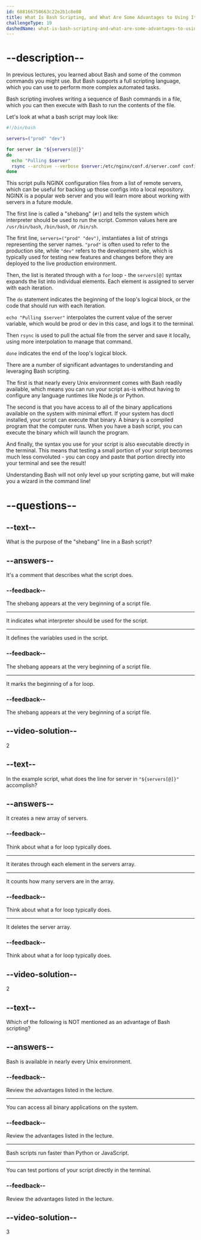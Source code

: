 ```yaml
---
id: 688166750663c22e2b1c8e80
title: What Is Bash Scripting, and What Are Some Advantages to Using It?
challengeType: 19
dashedName: what-is-bash-scripting-and-what-are-some-advantages-to-using-it
---
```


# --description--

In previous lectures, you learned about Bash and some of the common commands you might use. But Bash supports a full scripting language, which you can use to perform more complex automated tasks.

Bash scripting involves writing a sequence of Bash commands in a file, which you can then execute with Bash to run the contents of the file.

Let's look at what a bash script may look like:

```bash
#!/bin/bash

servers=("prod" "dev")

for server in "${servers[@]}"
do
  echo "Pulling $server"
  rsync --archive --verbose $server:/etc/nginx/conf.d/server.conf configs/$server.conf
done
```

This script pulls NGINX configuration files from a list of remote servers, which can be useful for backing up those configs into a local repository. NGINX is a popular web server and you will learn more about working with servers in a future module.

The first line is called a "shebang" (`#!`) and tells the system which interpreter should be used to run the script. Common values here are `/usr/bin/bash`, `/bin/bash`, or `/bin/sh`.

The first line, `servers=("prod" "dev")`, instantiates a list of strings representing the server names. `"prod"` is often used to refer to the production site, while `"dev"` refers to the development site, which is typically used for testing new features and changes before they are deployed to the live production environment.

Then, the list is iterated through with a `for` loop - the `servers[@]` syntax expands the list into individual elements. Each element is assigned to server with each iteration.

The `do` statement indicates the beginning of the loop's logical block, or the code that should run with each iteration.

`echo "Pulling $server"` interpolates the current value of the server variable, which would be prod or dev in this case, and logs it to the terminal.

Then `rsync` is used to pull the actual file from the server and save it locally, using more interpolation to manage that command.

`done` indicates the end of the loop's logical block.

There are a number of significant advantages to understanding and leveraging Bash scripting.

The first is that nearly every Unix environment comes with Bash readily available, which means you can run your script as-is without having to configure any language runtimes like Node.js or Python.

The second is that you have access to all of the binary applications available on the system with minimal effort. If your system has doctl installed, your script can execute that binary. A binary is a compiled program that the computer runs. When you have a bash script, you can execute the binary which will launch the program.

And finally, the syntax you use for your script is also executable directly in the terminal. This means that testing a small portion of your script becomes much less convoluted - you can copy and paste that portion directly into your terminal and see the result!

Understanding Bash will not only level up your scripting game, but will make you a wizard in the command line!

# --questions--

## --text--

What is the purpose of the "shebang" line in a Bash script?

## --answers--

It's a comment that describes what the script does.

### --feedback--

The shebang appears at the very beginning of a script file.

---

It indicates what interpreter should be used for the script.

---

It defines the variables used in the script.

### --feedback--

The shebang appears at the very beginning of a script file.

---

It marks the beginning of a for loop.

### --feedback--

The shebang appears at the very beginning of a script file.

## --video-solution--

2

## --text--

In the example script, what does the line for server in `"${servers[@]}"` accomplish?

## --answers--

It creates a new array of servers.

### --feedback--

Think about what a for loop typically does.

---

It iterates through each element in the servers array.

---

It counts how many servers are in the array.

### --feedback--

Think about what a for loop typically does.

---

It deletes the server array.

### --feedback--

Think about what a for loop typically does.

## --video-solution--

2

## --text--

Which of the following is NOT mentioned as an advantage of Bash scripting?

## --answers--

Bash is available in nearly every Unix environment.

### --feedback--

Review the advantages listed in the lecture.

---

You can access all binary applications on the system.

### --feedback--

Review the advantages listed in the lecture.

---

Bash scripts run faster than Python or JavaScript.

---

You can test portions of your script directly in the terminal.

### --feedback--

Review the advantages listed in the lecture.

## --video-solution--

3
